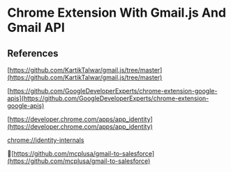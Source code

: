# Chrome Extension With Gmail.js And Gmail API

## References
[https://github.com/KartikTalwar/gmail.js/tree/master](https://github.com/KartikTalwar/gmail.js/tree/master)

[https://github.com/GoogleDeveloperExperts/chrome-extension-google-apis](https://github.com/GoogleDeveloperExperts/chrome-extension-google-apis)

[https://developer.chrome.com/apps/app_identity](https://developer.chrome.com/apps/app_identity)

[chrome://identity-internals](chrome://identity-internals)

[https://github.com/mcplusa/gmail-to-salesforce](https://github.com/mcplusa/gmail-to-salesforce)
